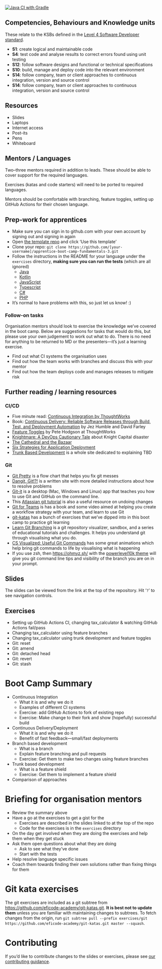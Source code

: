 [![Java CI with Gradle](https://github.com/shugewang/apprentice-boot-camp-fundamentals-3/actions/workflows/gradle.yml/badge.svg)](https://github.com/shugewang/apprentice-boot-camp-fundamentals-3/actions/workflows/gradle.yml)

<!--- ORGANISER THINGS TO CONSIDER 
- Which technical competencies, behaviours and knowledge module topics does the bootcamp cover/meet
- Structuring retros so that they can inform thinking for individual's personal learning records (off the job training record tab in their learning logs)
- Introducing some sort of test or quiz on basic concept learning points from the bootcamp to validate that they have taken stuff in, and provide organisation mentors with results to help them focus follow ups
--->

## Competencies, Behaviours and Knowledge units

These relate to the KSBs defined in the [Level 4 Software Developer standard](https://www.instituteforapprenticeships.org/apprenticeship-standards/software-developer-v1-1).

* **S1**: create logical and maintainable code
* **S4**: test code and analyse results to correct errors found using unit testing
* **S12**: follow software designs and functional or technical specifications
* **S10**: build, manage and deploy code into the relevant environment
* **S14**: follow company, team or client approaches to continuous integration, version and source control
* **S14**: follow company, team or client approaches to continuous integration, version and source control

## Resources 

* Slides
* Laptops
* Internet access
* Post-its
* Pens
* Whiteboard

## Mentors / Languages
 
Two–three mentors required in addition to leads. These should be able to cover support for the required languages.

Exercises (katas and code starters) will need to be ported to required languages.

Mentors should be comfortable with branching, feature toggles, setting up GitHub Actions for their chosen language.

## Prep-work for apprentices

* Make sure you can sign in to github.com with your own account by signing out and signing in again
* Open [the template repo](https://github.com/MCR-Digital/apprentice-boot-camp-fundamentals-3/) and click ‘Use this template’
* Clone your repo: `git clone https://github.com/[your-username]/apprentice-boot-camp-fundamentals-3.git`
* Follow the instructions in the README for your language under the `exercises` directory, **making sure you can run the tests** (which are all ignored)
  * [Java](exercises/java/README.md)
  * [Kotlin](exercises/kotlin)
  * [JavaScript](exercises/javascript/README.md)
  * [Typescript](exercises/typescript/README.md)
  * [C#](exercises/dotnet/README.md)
  * [PHP](exercises/php/README.md)
* It’s normal to have problems with this, so just let us know! :)

### Follow-on tasks

Organisation mentors should look to exercise the knowledge we’ve covered in the boot camp. Below are suggestions for tasks that would do this, but please use your own judgement to work out what to do. There is no need for anything to be returned to MD or the presenters—it’s just a learning exercise.

* Find out what CI systems the organisation uses
* Find out how the team works with branches and discuss this with your mentor
* Find out how the team deploys code and manages releases to mitigate risk

## Further reading / learning resources

### CI/CD

* Five minute read: [Continuous Integration by ThoughtWorks](https://www.thoughtworks.com/continuous-integration)
* Book: [Continuous Delivery: Reliable Software Releases through Build, Test, and Deployment Automation](https://www.amazon.com/Continuous-Delivery-Deployment-Automation-Addison-Wesley-ebook/dp/B003YMNVC0) by Jez Humble and David Farley
* [Feature Toggles](https://martinfowler.com/articles/feature-toggles.html) by Pete Hodgson at ThoughtWorks
* [Knightmare: A DevOps Cautionary Tale](https://dougseven.com/2014/04/17/knightmare-a-devops-cautionary-tale/) about Knight Capital disaster
* [The Cathedral and the Bazaar](http://www.catb.org/~esr/writings/cathedral-bazaar/cathedral-bazaar/)
* [Six Strategies for Application Deployment](https://thenewstack.io/deployment-strategies/)
* [Trunk Based Development](https://trunkbaseddevelopment.com/) is a whole site dedicated to explaining TBD

### Git

* [Git Pretty](http://justinhileman.info/article/git-pretty/) is a flow chart that helps you fix git messes
* [Dangit, Git!?!](https://dangitgit.com/) is a written site with more detailed instructions about how to resolve problems
* [Git-it](https://github.com/jlord/git-it-electron) is a desktop (Mac, Windows and Linux) app that teaches you how to use Git and GitHub on the command line.
* This [Atlassian git tutorial](https://www.atlassian.com/git/tutorials/undoing-changes) is also a useful resource on undoing changes
* [Git for Teams](http://gitforteams.com/) is has a book and some video aimed at helping you create a workflow strategy with your team, and learn to use Git
* [git-katas](https://github.com/eficode-academy/git-katas/) has a bunch of exercises that we’ve dipped into in this boot camp to practice git learning
* [Learn Git Branching](https://learngitbranching.js.org/) is a git repository visualizer, sandbox, and a series of educational tutorials and challenges. It helps you understand git through visualising what you do.
* [CS Visualized: Useful Git Commands](https://dev.to/lydiahallie/cs-visualized-useful-git-commands-37p1) has some great animations which help bring git commands to life by visualising what is happening
* If you use zsh, then https://ohmyz.sh/ with the [powerlevel10k theme](https://github.com/romkatv/powerlevel10k) will give you git command line tips and visibility of the branch you are on in your prompt.

## Slides

The slides can be viewed from the link at the top of the repository. Hit ‘`?`’ to see navigation controls.

## Exercises

* Setting up GitHub Actions CI, changing tax_calculator & watching GitHub Actions fail/pass
* Changing tax_calculator using feature branches
* Changing tax_calculator using trunk development and feature toggles
* Git: reset
* Git: amend
* Git: detached head
* Git: revert
* Git: stash

# Boot Camp Summary

* Continuous Integration
  * What it is and why we do it
  * Examples of different CI systems
  * Exercise: add GitHub Actions to fork of existing repo
  * Exercise: Make change to their fork and show (hopefully) successful build
* Continuous Delivery/Deployment
  * What it is and why we do it
  * Benefit of fast feedback—small/fast deployments
* Branch based development
  * What is a branch
  * Explain feature branching and pull requests
  * Exercise: Get them to make two changes using feature branches
* Trunk based development
  * What is a feature shield
  * Exercise: Get them to implement a feature shield
* Comparison of approaches

# Briefing for organisation mentors

* Review the summary above
* Have a go at the exercises to get a gist for the
    * Exercises are described in the slides linked to at the top of the repo
    * Code for the exercises is in the `exercises` directory
* On the day get involved when they are doing the exercises and help them when they get stuck
* Ask them open questions about what they are doing
  * Ask to see what they’ve done
  * Start with the tests
* Help resolve language specific issues
* Coach them towards finding their own solutions rather than fixing things for them

# Git kata exercises

The git exercises are included as a git subtree from https://github.com/eficode-academy/git-katas.git. **It is best not to update them** unless you are familiar with maintaining changes to subtrees. To fetch changes from the origin, run `git subtree pull --prefix exercises/git https://github.com/eficode-academy/git-katas.git master --squash`.

# Contributing

If you’d like to contribute changes to the slides or exercises, please see [our contributing guidance](CONTRIBUTING.md).
